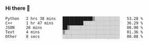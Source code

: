 ### Hi there 👋

<!--START_SECTION:waka-->

```text
Python   2 hrs 38 mins   █████████████▒░░░░░░░░░░░   53.28 %
C++      1 hr 47 mins    █████████░░░░░░░░░░░░░░░░   36.29 %
JSON     26 mins         ██▒░░░░░░░░░░░░░░░░░░░░░░   08.90 %
Text     4 mins          ▒░░░░░░░░░░░░░░░░░░░░░░░░   01.36 %
Other    0 secs          ░░░░░░░░░░░░░░░░░░░░░░░░░   00.08 %
```

<!--END_SECTION:waka-->
<!--
**Boombag0607/Boombag0607** is a ✨ _special_ ✨ repository because its `README.md` (this file) appears on your GitHub profile.

Here are some ideas to get you started:

- 🔭 I’m currently working on ...
- 🌱 I’m currently learning ...
- 👯 I’m looking to collaborate on ...
- 🤔 I’m looking for help with ...
- 💬 Ask me about ...
- 📫 How to reach me: ...
- 😄 Pronouns: ...
- ⚡ Fun fact: ...
-->
